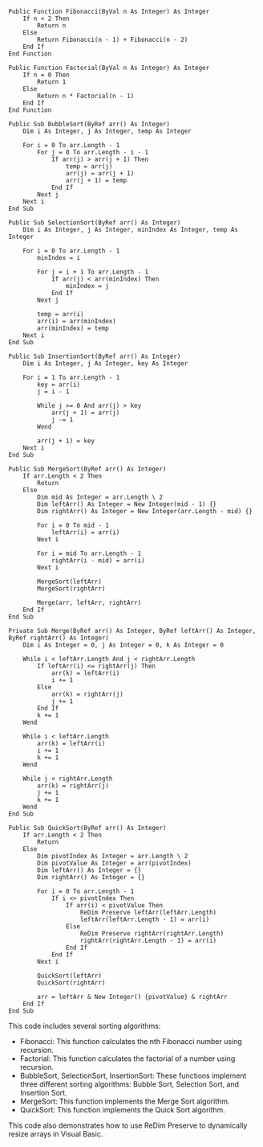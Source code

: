 ```visual basic
Public Function Fibonacci(ByVal n As Integer) As Integer
    If n < 2 Then
        Return n
    Else
        Return Fibonacci(n - 1) + Fibonacci(n - 2)
    End If
End Function

Public Function Factorial(ByVal n As Integer) As Integer
    If n = 0 Then
        Return 1
    Else
        Return n * Factorial(n - 1)
    End If
End Function

Public Sub BubbleSort(ByRef arr() As Integer)
    Dim i As Integer, j As Integer, temp As Integer

    For i = 0 To arr.Length - 1
        For j = 0 To arr.Length - i - 1
            If arr(j) > arr(j + 1) Then
                temp = arr(j)
                arr(j) = arr(j + 1)
                arr(j + 1) = temp
            End If
        Next j
    Next i
End Sub

Public Sub SelectionSort(ByRef arr() As Integer)
    Dim i As Integer, j As Integer, minIndex As Integer, temp As Integer

    For i = 0 To arr.Length - 1
        minIndex = i

        For j = i + 1 To arr.Length - 1
            If arr(j) < arr(minIndex) Then
                minIndex = j
            End If
        Next j

        temp = arr(i)
        arr(i) = arr(minIndex)
        arr(minIndex) = temp
    Next i
End Sub

Public Sub InsertionSort(ByRef arr() As Integer)
    Dim i As Integer, j As Integer, key As Integer

    For i = 1 To arr.Length - 1
        key = arr(i)
        j = i - 1

        While j >= 0 And arr(j) > key
            arr(j + 1) = arr(j)
            j -= 1
        Wend

        arr(j + 1) = key
    Next i
End Sub

Public Sub MergeSort(ByRef arr() As Integer)
    If arr.Length < 2 Then
        Return
    Else
        Dim mid As Integer = arr.Length \ 2
        Dim leftArr() As Integer = New Integer(mid - 1) {}
        Dim rightArr() As Integer = New Integer(arr.Length - mid) {}

        For i = 0 To mid - 1
            leftArr(i) = arr(i)
        Next i

        For i = mid To arr.Length - 1
            rightArr(i - mid) = arr(i)
        Next i

        MergeSort(leftArr)
        MergeSort(rightArr)

        Merge(arr, leftArr, rightArr)
    End If
End Sub

Private Sub Merge(ByRef arr() As Integer, ByRef leftArr() As Integer, ByRef rightArr() As Integer)
    Dim i As Integer = 0, j As Integer = 0, k As Integer = 0

    While i < leftArr.Length And j < rightArr.Length
        If leftArr(i) <= rightArr(j) Then
            arr(k) = leftArr(i)
            i += 1
        Else
            arr(k) = rightArr(j)
            j += 1
        End If
        k += 1
    Wend

    While i < leftArr.Length
        arr(k) = leftArr(i)
        i += 1
        k += 1
    Wend

    While j < rightArr.Length
        arr(k) = rightArr(j)
        j += 1
        k += 1
    Wend
End Sub

Public Sub QuickSort(ByRef arr() As Integer)
    If arr.Length < 2 Then
        Return
    Else
        Dim pivotIndex As Integer = arr.Length \ 2
        Dim pivotValue As Integer = arr(pivotIndex)
        Dim leftArr() As Integer = {}
        Dim rightArr() As Integer = {}

        For i = 0 To arr.Length - 1
            If i <> pivotIndex Then
                If arr(i) < pivotValue Then
                    ReDim Preserve leftArr(leftArr.Length)
                    leftArr(leftArr.Length - 1) = arr(i)
                Else
                    ReDim Preserve rightArr(rightArr.Length)
                    rightArr(rightArr.Length - 1) = arr(i)
                End If
            End If
        Next i

        QuickSort(leftArr)
        QuickSort(rightArr)

        arr = leftArr & New Integer() {pivotValue} & rightArr
    End If
End Sub
```

This code includes several sorting algorithms:

- Fibonacci: This function calculates the nth Fibonacci number using recursion.
- Factorial: This function calculates the factorial of a number using recursion.
- BubbleSort, SelectionSort, InsertionSort: These functions implement three different sorting algorithms: Bubble Sort, Selection Sort, and Insertion Sort.
- MergeSort: This function implements the Merge Sort algorithm.
- QuickSort: This function implements the Quick Sort algorithm.

This code also demonstrates how to use ReDim Preserve to dynamically resize arrays in Visual Basic.
